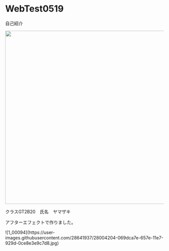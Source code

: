 # WebTest0519<!doctype html>
<html>
<head>
<meta charset="utf-8">
<title>test</title>
</head>
自己紹介
 
<body>
<p><img src="コンポ 1/コンポ 1_00094.jpg" width="980" height="551" alt=""/>
</p>
<p>クラスGT2B20　氏名　ヤマザキ</p>
<p>アフターエフェクトで作りました。</p>
</body>
</html>
![1_00094](https://user-images.githubusercontent.com/28641937/28004204-069dca7e-657e-11e7-929d-0ce8e3e9c7d8.jpg)
